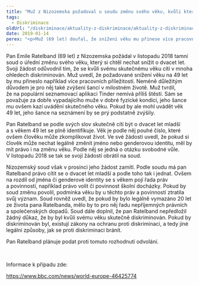 ```yaml
---
title: "Muž z Nizozemska požadoval u soudu změnu svého věku, kvůli kterému se cítil diskriminován"
tags:
  - Diskriminace
oldUrl: "/diskriminace/aktuality-z-diskriminace/aktuality-z-diskriminace-2019/muz-z-nizozemska-pozadoval-u-soudu-zmenu-sveho-veku-kvuli-kteremu-se-citil-diskriminovan/"
date: 2019-01-14
perex: "<p>Muž (69 let) doufal, že snížení věku mu přinese více pracovních příležitostí a zvýší šance v milostném životě. Nizozemský soud však jeho žádost odmítl.</p>"
---
```


<!-- imported from the old website -->

<p>Pan Emile Ratelband (69 let) z Nizozemska požádal v listopadu 2018 tamní soud o úřední změnu svého věku, který si chtěl nechat snížit o dvacet let. Svoji žádost odůvodnil tím, že se kvůli svému skutečnému věku cítí v mnoha ohledech diskriminován. Muž uvedl, že požadované snížení věku na 49 let by mu přineslo například více pracovních příležitostí. Neméně důležitým důvodem je pro něj také zvýšení šancí v milostném životě. Muž tvrdil, že na populární seznamovací aplikaci Tinder nemívá příliš štěstí. Sám se považuje za dobře vypadajícího muže v dobré fyzické kondici, jeho šance mu ovšem kazí uvádění skutečného věku. Pokud by ale mohl uvádět věk 49 let, jeho šance na seznámení by se prý podstatně zvýšily.</p> <p>Pan Ratelband se podle svých slov skutečně cítí být o dvacet let mladší a s věkem 49 let se plně identifikuje. Věk je podle něj pouhé číslo, které ovšem člověku může zkomplikovat život. Ve své žádosti uvedl, že pokud si člověk může nechat legálně změnit jméno nebo genderovou identitu, měl by mít právo i na změnu věku. Podle něj se jedná o otázku svobodné vůle. V listopadu 2018 se tak se svojí žádostí obrátil na soud.</p> <p>Nizozemský soud však v prosinci jeho žádost zamítl. Podle soudu má pan Ratelband právo cítit se o dvacet let mladší a podle toho tak i jednat. Ovšem na rozdíl od jména či genderové identity se s věkem pojí řada práv a povinností, například právo volit či povinnost školní docházky. Pokud by soud změnu povolil, podmínka věku by u těchto práv a povinností ztratila svůj význam. Soud rovněž uvedl, že pokud by bylo legálně vymazáno 20 let ze života pana Ratelbanda, mělo by to pro něj řadu nepříjemných právních a společenských dopadů. Soud dále doplnil, že pan Ratelband nepředložil žádný důkaz, že by byl kvůli svému věku skutečně diskriminován. Pokud by diskriminován byl, existují zákony na ochranu proti diskriminaci, a tedy jiné legální způsoby, jak se proti diskriminaci bránit.</p> <p>Pan Ratelband plánuje podat proti tomuto rozhodnutí odvolání.</p> <p> </p> <p>Informace k případu zde:</p> <a href="https://www.bbc.com/news/world-europe-46425774" target="_blank">https://www.bbc.com/news/world-europe-46425774</a>
